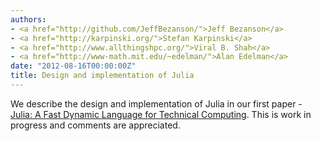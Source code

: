 ```yaml
---
authors:
- <a href="http://github.com/JeffBezanson/">Jeff Bezanson</a>
- <a href="http://karpinski.org/">Stefan Karpinski</a>
- <a href="http://www.allthingshpc.org/">Viral B. Shah</a>
- <a href="http://www-math.mit.edu/~edelman/">Alan Edelman</a>
date: "2012-08-16T00:00:00Z"
title: Design and implementation of Julia
---
```


We describe the design and implementation of Julia in our first paper - [Julia: A Fast Dynamic Language for Technical Computing](/images/julia-dynamic-2012-tr.pdf). This is work in progress and comments are appreciated.
